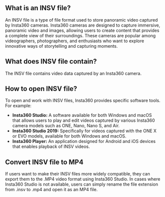 ## What is an INSV file?

An INSV file is a type of file format used to store panoramic video captured by Insta360 cameras. Insta360 cameras are designed to capture immersive, panoramic video and images, allowing users to create content that provides a complete view of their surroundings. These cameras are popular among videographers, photographers, and enthusiasts who want to explore innovative ways of storytelling and capturing moments.

## What does INSV file contain?

The INSV file contains video data captured by an Insta360 camera.

## How to open INSV file?

To open and work with INSV files, Insta360 provides specific software tools. For example:

-   **Insta360 Studio:** A software available for both Windows and macOS that allows users to play and edit videos captured by various Insta360 camera models such as ONE, Nano, Nano S, and Air.
-   **Insta360 Studio 2019:** Specifically for videos captured with the ONE X or EVO models, available for both Windows and macOS.
-   **Insta360 Player:** An application designed for Android and iOS devices that enables playback of INSV videos.

## Convert INSV file to MP4

If users want to make their INSV files more widely compatible, they can export them to the .MP4 video format using Insta360 Studio. In cases where Insta360 Studio is not available, users can simply rename the file extension from .insv to .mp4 and open it as an MP4 file.

